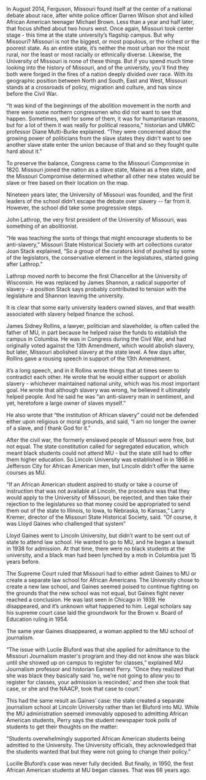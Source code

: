 In August 2014, Ferguson, Missouri found itself at the center of a national debate about race, after white police officer Darren Wilson shot and killed African American teenager Michael Brown.
Less than a year and half later, that focus shifted about two hours west. Once again, Missouri took center stage - this time at the state university’s flagship campus. 
But why Missouri? Missouri is not the biggest, or most populous, or the richest or the poorest state. As an entire state, it’s neither the most urban nor the most rural, nor the least or most racially or ethnically diverse. Likewise, the University of Missouri is none of these things. 
But if you spend much time looking into the history of Missouri, and of the university, you’ll find they both were forged in the fires of a nation deeply divided over race. With its geographic position between North and South, East and West, Missouri  stands at a crossroads of policy, migration and culture, and has since before the Civil War.

“It was kind of the beginnings of the abolition movement in the north and there were some northern congressmen who did not want to see that happen. Sometimes, well for some of them, it was for humanitarian reasons, but for a lot of them it was really for political reasons,” historian and UMKC professor Diane Mutti-Burke explained. “They were concerned about the growing power of politicians from the slave states they didn't want to see another slave state enter the union because of that and so they fought quite hard about it.”

To preserve the balance, Congress came to the Missouri Compromise in 1820. Missouri joined the nation as a slave state, Maine as a free state, and the Missouri Compromise determined whether all other new states would be slave or free based on their location on the map. 

Nineteen years later, the University of Missouri was founded, and the first leaders of the school didn’t escape the debate over slavery -- far from it. However, the school did take some progressive steps.
   
John Lathrop, the very first president of the University of Missouri, was something of an abolitionist. 

“He was teaching the sorts of things that might encourage students to be anti-slavery,” Missouri State Historical Society with art collections curator Joan Stack explained, “So a group of the curators kind of pushed by some of the legislators, the conservative element in the legislatures, started going after Lathrop." 

Lathrop moved north to become the first Chancellor at the University of Wisconsin. He was replaced by James Shannon, a radical supporter of slavery - a position Stack says probably contributed to tension with the legislature and Shannon leaving the university.

It is clear that some early university leaders owned slaves, and that wealth associated with slavery helped finance the school.     

James Sidney Rollins, a lawyer, politician and slaveholder, is often called the father of MU, in part because he helped raise the funds to establish the campus in Columbia. He was in Congress during the Civil War, and had originally voted against the 13th Amendment, which would abolish slavery, but later, Missouri abolished slavery at the state level. A few days after, Rollins gave a rousing speech in support of the 13th Amendment.

It’s a long speech, and in it Rollins wrote things that at times seem to contradict each other. He wrote that he would either support or abolish slavery - whichever maintained national unity, which was his most important goal. He wrote that although slavery was wrong, he believed it ultimately helped people. And he said he was “an anti-slavery man in sentiment, and yet, heretofore a large owner of slaves myself.”

He also wrote that “the institution of African slavery” could not be defended either upon religious or moral grounds, and said, “I am no longer the owner of a slave, and I thank God for it.”

After the civil war, the formerly enslaved people of Missouri were free, but not equal. The state constitution called for segregated education, which meant black students could not attend MU - but the state still had to offer them higher education. So Lincoln University was established in in 1866 in Jefferson City for African American men, but Lincoln didn’t offer the same courses as MU. 

“If an African American student aspired to study or take a course of instruction that was not available at Lincoln, the procedure was that they would apply to the University of Missouri, be rejected, and then take their rejection to the legislatures so that money could be appropriated to send them out of the state to Illinois, to Iowa, to Nebraska, to Kansas,” Larry Kremer, director of the Missouri State Historical Society, said. “Of course, it was Lloyd Gaines who challenged that system”

Lloyd Gaines went to Lincoln University, but didn’t want to be sent out of state to attend law school. He wanted to go to MU, and he began a lawsuit in 1938 for admission. At that time, there were no black students at the university, and a black man had been lynched by a mob in Columbia just 15 years before. 

The Supreme Court ruled that Missouri had to either admit Gaines to MU or create a separate law school for African Americans. The University chose to create a new law school, and Gaines seemed poised to continue fighting on the grounds that the new school was not equal, but Gaines fight never reached a conclusion. He was last seen in Chicago in 1939. He disappeared, and it’s unknown what happened to him. Legal scholars say his supreme court case laid the groundwork for the Brown v. Board of Education ruling in 1954. 

The same year Gaines disappeared, a woman applied to the MU school of journalism. 

“The issue with Lucile Bluford was that she applied for admittance to the Missouri Journalism master's program and they did not know she was black until she showed up on campus to register for classes,” explained MU Journalism professor and historian Earnest Perry. “Once they realized that she was black they basically said ‘no, we’re not going to allow you to register for classes, your admission is rescinded,’ and then she took that case, or she and the NAACP, took that case to court.”

This had the same result as Gaines’ case: the state created a separate journalism school at Lincoln University rather than let Bluford into MU. While the MU administration seemed immovably opposed to admitting African American students, Perry says the student newspaper took polls of students to get their thoughts on the matter:

“Students overwhelmingly supported African American students being admitted to the University. The University officials, they acknowledged that the students wanted that but they were not going to change their policy.”

Lucille Bluford’s case was never fully decided. But finally, in 1950, the first African American students at MU began classes. That was 66 years ago.
